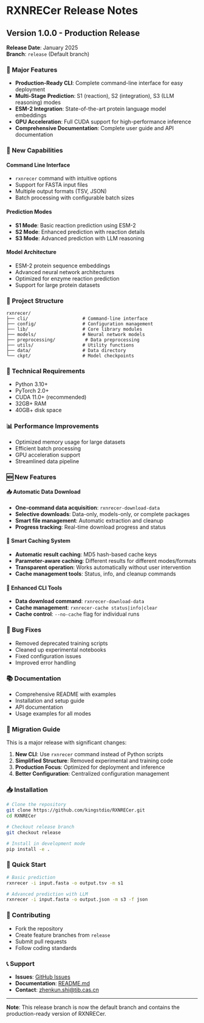 # RXNRECer Release Notes

## Version 1.0.0 - Production Release

**Release Date**: January 2025  
**Branch**: `release` (Default branch)

### 🎉 Major Features

- **Production-Ready CLI**: Complete command-line interface for easy deployment
- **Multi-Stage Prediction**: S1 (reaction), S2 (integration), S3 (LLM reasoning) modes
- **ESM-2 Integration**: State-of-the-art protein language model embeddings
- **GPU Acceleration**: Full CUDA support for high-performance inference
- **Comprehensive Documentation**: Complete user guide and API documentation

### 🚀 New Capabilities

#### Command Line Interface
- `rxnrecer` command with intuitive options
- Support for FASTA input files
- Multiple output formats (TSV, JSON)
- Batch processing with configurable batch sizes

#### Prediction Modes
- **S1 Mode**: Basic reaction prediction using ESM-2
- **S2 Mode**: Enhanced prediction with reaction details
- **S3 Mode**: Advanced prediction with LLM reasoning

#### Model Architecture
- ESM-2 protein sequence embeddings
- Advanced neural network architectures
- Optimized for enzyme reaction prediction
- Support for large protein datasets

### 📁 Project Structure

```
rxnrecer/
├── cli/                    # Command-line interface
├── config/                 # Configuration management
├── lib/                    # Core library modules
├── models/                 # Neural network models
├── preprocessing/           # Data preprocessing
├── utils/                  # Utility functions
├── data/                   # Data directory
└── ckpt/                   # Model checkpoints
```

### 🔧 Technical Requirements

- Python 3.10+
- PyTorch 2.0+
- CUDA 11.0+ (recommended)
- 32GB+ RAM
- 40GB+ disk space

### 📊 Performance Improvements

- Optimized memory usage for large datasets
- Efficient batch processing
- GPU acceleration support
- Streamlined data pipeline

### 🆕 New Features

#### 📥 Automatic Data Download
- **One-command data acquisition**: `rxnrecer-download-data`
- **Selective downloads**: Data-only, models-only, or complete packages
- **Smart file management**: Automatic extraction and cleanup
- **Progress tracking**: Real-time download progress and status

#### 💾 Smart Caching System
- **Automatic result caching**: MD5 hash-based cache keys
- **Parameter-aware caching**: Different results for different modes/formats
- **Transparent operation**: Works automatically without user intervention
- **Cache management tools**: Status, info, and cleanup commands

#### 🔧 Enhanced CLI Tools
- **Data download command**: `rxnrecer-download-data`
- **Cache management**: `rxnrecer-cache status|info|clear`
- **Cache control**: `--no-cache` flag for individual runs

### 🐛 Bug Fixes

- Removed deprecated training scripts
- Cleaned up experimental notebooks
- Fixed configuration issues
- Improved error handling

### 📚 Documentation

- Comprehensive README with examples
- Installation and setup guide
- API documentation
- Usage examples for all modes

### 🔄 Migration Guide

This is a major release with significant changes:

1. **New CLI**: Use `rxnrecer` command instead of Python scripts
2. **Simplified Structure**: Removed experimental and training code
3. **Production Focus**: Optimized for deployment and inference
4. **Better Configuration**: Centralized configuration management

### 📥 Installation

```bash
# Clone the repository
git clone https://github.com/kingstdio/RXNRECer.git
cd RXNRECer

# Checkout release branch
git checkout release

# Install in development mode
pip install -e .
```

### 🚀 Quick Start

```bash
# Basic prediction
rxnrecer -i input.fasta -o output.tsv -m s1

# Advanced prediction with LLM
rxnrecer -i input.fasta -o output.json -m s3 -f json
```

### 🤝 Contributing

- Fork the repository
- Create feature branches from `release`
- Submit pull requests
- Follow coding standards

### 📞 Support

- **Issues**: [GitHub Issues](https://github.com/kingstdio/RXNRECer/issues)
- **Documentation**: [README.md](README.md)
- **Contact**: zhenkun.shi@tib.cas.cn

---

**Note**: This release branch is now the default branch and contains the production-ready version of RXNRECer.
